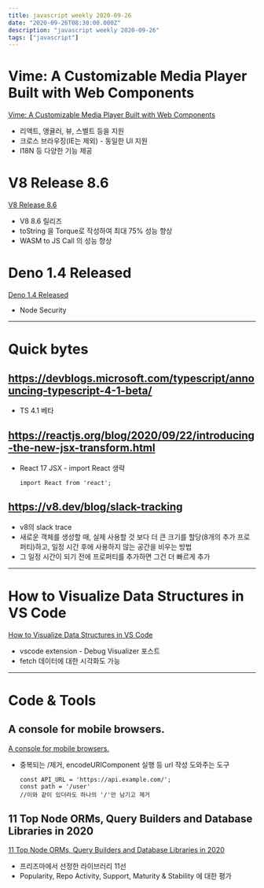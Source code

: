 ```yaml
---
title: javascript weekly 2020-09-26
date: "2020-09-26T08:30:00.000Z"
description: "javascript weekly 2020-09-26"
tags: ["javascript"]
---
```


# Vime: A Customizable Media Player Built with Web Components
<a href="https://vimejs.com" target="_blank">Vime: A Customizable Media Player Built with Web Components</a>
- 리액트, 앵귤러, 뷰, 스벨트 등을 지원
- 크로스 브라우징(IE는 제외) - 동일한 UI 지원
- I18N 등 다양한 기능 제공


# V8 Release 8.6
<a href="https://v8.dev/blog/v8-release-86" target="_blank">V8 Release 8.6</a>
- V8 8.6 릴리즈
- toString 을 Torque로 작성하여 최대 75% 성능 향상
- WASM to JS Call 의 성능 향상


# Deno 1.4 Released
<a href="https://deno.land/posts/v1.4" target="_blank">Deno 1.4 Released</a>
- Node Security 

<hr>

# Quick bytes

## https://devblogs.microsoft.com/typescript/announcing-typescript-4-1-beta/
- TS 4.1 베타


## https://reactjs.org/blog/2020/09/22/introducing-the-new-jsx-transform.html
- React 17 JSX - import React 생략
	```
	import React from 'react';
	```

## https://v8.dev/blog/slack-tracking
- v8의 slack trace
- 새로운 객체를 생성할 때, 실제 사용할 것 보다 더 큰 크기를 할당(8개의 추가 프로퍼티)하고, 일정 시간 후에 사용하지 않는 공간을 비우는 방법
- 그 일정 시간이 되기 전에 프로퍼티를 추가하면 그건 더 빠르게 추가
<hr>

# How to Visualize Data Structures in VS Code
<a href="https://addyosmani.com/blog/visualize-data-structures-vscode/" target="_blank">How to Visualize Data Structures in VS Code</a>
- vscode extension - Debug Visualizer 포스트
- fetch 데이터에 대한 시각화도 가능

<hr>

# Code & Tools
## A console for mobile browsers.
<a href="https://github.com/balazsbotond/urlcat" target="_blank">A console for mobile browsers.</a>
- 중복되는 /제거, encodeURIComponent 실행 등 url 작성 도와주는 도구
	```
	const API_URL = 'https://api.example.com/';
	const path = '/user'
	//이와 같이 있더라도 하나의 '/'만 남기고 제거
	```

## 11 Top Node ORMs, Query Builders and Database Libraries in 2020
<a href="https://www.prisma.io/dataguide/database-tools/top-nodejs-orms-query-builders-and-database-libraries-in-2020" target="_blank">11 Top Node ORMs, Query Builders and Database Libraries in 2020</a>
- 프리즈마에서 선정한 라이브러리 11선
- Popularity, Repo Activity, Support, Maturity & Stability 에 대한 평가